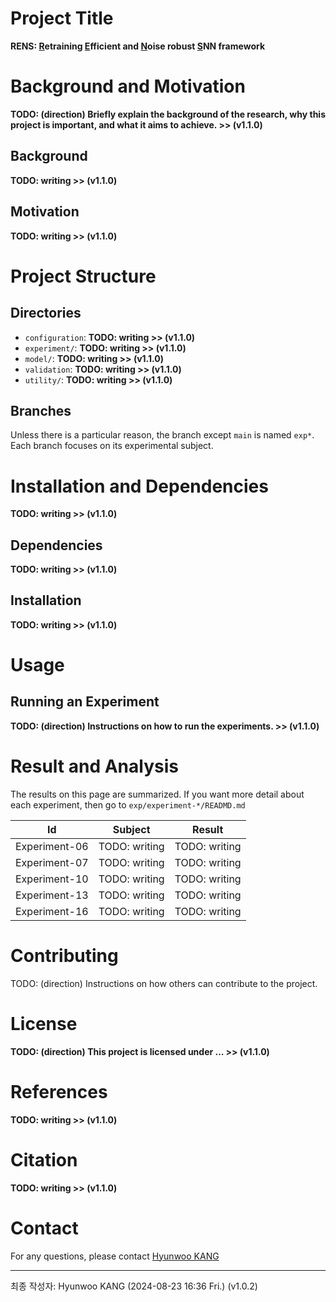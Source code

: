 # Project Title
**RENS: <ins>R</ins>etraining <ins>E</ins>fficient and <ins>N</ins>oise robust <ins>S</ins>NN framework**

# Background and Motivation
**TODO: (direction) Briefly explain the background of the research, why this project is important, and what it aims to achieve. >> (v1.1.0)**

## Background
**TODO: writing >> (v1.1.0)**

## Motivation
**TODO: writing >> (v1.1.0)**

# Project Structure
## Directories
- `configuration`: **TODO: writing >> (v1.1.0)**
- `experiment/`: **TODO: writing >> (v1.1.0)**
- `model/`: **TODO: writing >> (v1.1.0)**
- `validation`: **TODO: writing >> (v1.1.0)**
- `utility/`: **TODO: writing >> (v1.1.0)**

## Branches
Unless there is a particular reason, the branch except `main` is named `exp*`.<br>
Each branch focuses on its experimental subject.<br>

# Installation and Dependencies
**TODO: writing >> (v1.1.0)**

## Dependencies
**TODO: writing >> (v1.1.0)**

## Installation
**TODO: writing >> (v1.1.0)**

# Usage
## Running an Experiment
**TODO: (direction) Instructions on how to run the experiments. >> (v1.1.0)**

# Result and Analysis
The results on this page are summarized. If you want more detail about each experiment, then go to `exp/experiment-*/READMD.md`

| Id | Subject | Result |
| - | - | - |
| Experiment-06 | TODO: writing | TODO: writing |
| Experiment-07 | TODO: writing | TODO: writing |
| Experiment-10 | TODO: writing | TODO: writing |
| Experiment-13 | TODO: writing | TODO: writing |
| Experiment-16 | TODO: writing | TODO: writing |

# Contributing
TODO: (direction) Instructions on how others can contribute to the project.

# License
**TODO: (direction) This project is licensed under ... >> (v1.1.0)**

# References
**TODO: writing >> (v1.1.0)**

# Citation
**TODO: writing >> (v1.1.0)**

# Contact
For any questions, please contact [Hyunwoo KANG](mailto:hw.kang@knu.ac.kr)

---
최종 작성자: Hyunwoo KANG (2024-08-23 16:36 Fri.) (v1.0.2)